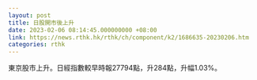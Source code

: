 ```yaml
---
layout: post
title: 日股開市後上升
date: 2023-02-06 08:14:45.000000000 +08:00
link: https://news.rthk.hk/rthk/ch/component/k2/1686635-20230206.htm
categories: rthk
---
```


東京股市上升。日經指數較早時報27794點，升284點，升幅1.03%。
